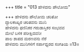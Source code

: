 +++
title = "013 ಹೇಳಿದನು ಪೌಲೋಮ"

+++
ಹೇಳಿದನು ಪೌಲೋಮ ಚರಿತೋ  
ದ್ದಾಲಕಾಖ್ಯರ ಚರಿತವನು ಮುನಿ  
ಹೇಳಿದನು ಫಣಿನಿಕರ ಗರುಡಾಸ್ತಿಕರ ಸಂಭವವ  
ಮೇಲೆ ಬಳಿಕ ಪರೀಕ್ಷಿದವನೀ  
ಪಾಲ ಶಾಪದ ಮರಣವನು ನೆರೆ  
ಹೇಳಿದನು ಮುನಿಗಳಿಗೆ ಸರ್ಪಾಧ್ವರದ ಸಂಗತಿಯ     ॥13॥